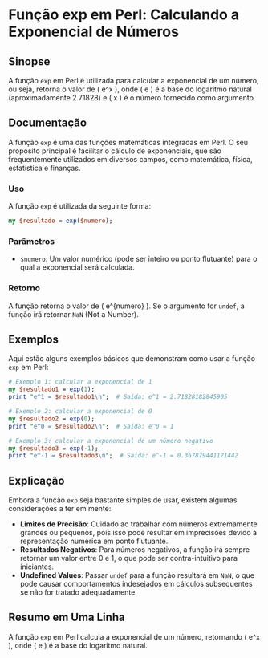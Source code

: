<!--
Meta Description: # Função exp em Perl: Calculando a Exponencial de Números ## Sinopse A função `exp` em Perl é utilizada para calcular a exponencial de um número, ou s...
Meta Keywords: função, exp, perl, exponencial, para
-->

# Função exp em Perl: Calculando a Exponencial de Números

## Sinopse
A função `exp` em Perl é utilizada para calcular a exponencial de um número, ou seja, retorna o valor de \( e^x \), onde \( e \) é a base do logaritmo natural (aproximadamente 2.71828) e \( x \) é o número fornecido como argumento.

## Documentação
A função `exp` é uma das funções matemáticas integradas em Perl. O seu propósito principal é facilitar o cálculo de exponenciais, que são frequentemente utilizados em diversos campos, como matemática, física, estatística e finanças.

### Uso
A função `exp` é utilizada da seguinte forma:

```perl
my $resultado = exp($numero);
```

### Parâmetros
- `$numero`: Um valor numérico (pode ser inteiro ou ponto flutuante) para o qual a exponencial será calculada.

### Retorno
A função retorna o valor de \( e^{numero} \). Se o argumento for `undef`, a função irá retornar `NaN` (Not a Number).

## Exemplos
Aqui estão alguns exemplos básicos que demonstram como usar a função `exp` em Perl:

```perl
# Exemplo 1: calcular a exponencial de 1
my $resultado1 = exp(1);
print "e^1 = $resultado1\n";  # Saída: e^1 = 2.71828182845905

# Exemplo 2: calcular a exponencial de 0
my $resultado2 = exp(0);
print "e^0 = $resultado2\n";  # Saída: e^0 = 1

# Exemplo 3: calcular a exponencial de um número negativo
my $resultado3 = exp(-1);
print "e^-1 = $resultado3\n";  # Saída: e^-1 = 0.367879441171442
```

## Explicação
Embora a função `exp` seja bastante simples de usar, existem algumas considerações a ter em mente:

- **Limites de Precisão**: Cuidado ao trabalhar com números extremamente grandes ou pequenos, pois isso pode resultar em imprecisões devido à representação numérica em ponto flutuante.
- **Resultados Negativos**: Para números negativos, a função irá sempre retornar um valor entre 0 e 1, o que pode ser contra-intuitivo para iniciantes.
- **Undefined Values**: Passar `undef` para a função resultará em `NaN`, o que pode causar comportamentos indesejados em cálculos subsequentes se não for tratado adequadamente.

## Resumo em Uma Linha
A função `exp` em Perl calcula a exponencial de um número, retornando \( e^x \), onde \( e \) é a base do logaritmo natural.